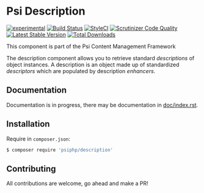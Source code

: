# Psi Description

[![experimental](http://badges.github.io/stability-badges/dist/experimental.svg)](http://github.com/badges/stability-badges)
[![Build Status](https://travis-ci.org/psiphp/description.svg?branch=master)](https://travis-ci.org/psiphp/description)
[![StyleCI](https://styleci.io/repos/66929406/shield)](https://styleci.io/repos/66929406)
[![Scrutinizer Code
Quality](https://scrutinizer-ci.com/g/psiphp/description/badges/quality-score.png?b=master)](https://scrutinizer-ci.com/g/psiphp/description/?branch=master)
[![Latest Stable Version](https://poser.pugx.org/psiphp/description/version.png?format=plastic)](https://packagist.org/packages/psiphp/description)
[![Total Downloads](https://poser.pugx.org/psiphp/description/d/total.png?format=plastic)](https://packagist.org/packages/psiphp/description)


This component is part of the Psi Content Management Framework

The description component allows you to retrieve standard *descriptions* of
object instances. A description is an object made up of standardized
*descriptors* which are populated by description *enhancers*.


## Documentation

Documentation is in progress, there may be documentation in [doc/index.rst](https://github.com/psiphp/description/blob/master/docs/index.rst).

## Installation

Require in `composer.json`:

```bash
$ composer require 'psiphp/description'
```

## Contributing

All contributions are welcome, go ahead and make a PR!
